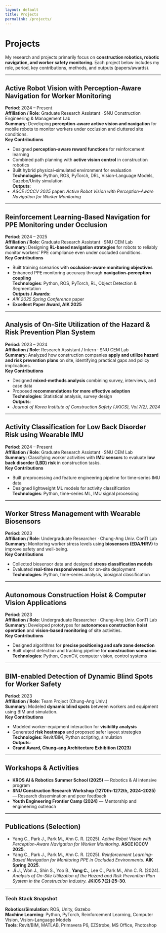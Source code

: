 ```yaml
---
layout: default
title: Projects
permalink: /projects/
---
```


# Projects

My research and projects primarily focus on **construction robotics, robotic navigation, and worker safety monitoring**. Each project below includes my role, period, key contributions, methods, and outputs (papers/awards).

---

## Active Robot Vision with Perception-Aware Navigation for Worker Monitoring
**Period**: 2024 – Present  
**Affiliation / Role**: Graduate Research Assistant · SNU Construction Engineering & Management Lab  
**Summary**: Developing **perception-aware active vision and navigation** for mobile robots to monitor workers under occlusion and cluttered site conditions.  
**Key Contributions**  
- Designed **perception-aware reward functions** for reinforcement learning  
- Combined path planning with **active vision control** in construction robotics  
- Built hybrid physical–simulated environment for evaluation  
**Technologies**: Python, ROS, PyTorch, DRL, Vision-Language Models, Gazebo/Unity simulation  
**Outputs**:  
- *ASCE ICCCV 2025* paper: *Active Robot Vision with Perception-Aware Navigation for Worker Monitoring*

---

## Reinforcement Learning-Based Navigation for PPE Monitoring under Occlusion
**Period**: 2024 – 2025  
**Affiliation / Role**: Graduate Research Assistant · SNU CEM Lab  
**Summary**: Designing **RL-based navigation strategies** for robots to reliably monitor workers’ PPE compliance even under occluded conditions.  
**Key Contributions**  
- Built training scenarios with **occlusion-aware monitoring objectives**  
- Enhanced PPE monitoring accuracy through **navigation–perception coupling**  
**Technologies**: Python, ROS, PyTorch, RL, Object Detection & Segmentation  
**Outputs / Awards**:  
- *AIK 2025 Spring Conference* paper  
- **Excellent Paper Award, AIK 2025**

---

## Analysis of On-Site Utilization of the Hazard & Risk Prevention Plan System
**Period**: 2023 – 2024  
**Affiliation / Role**: Research Assistant / Intern · SNU CEM Lab  
**Summary**: Analyzed how construction companies **apply and utilize hazard and risk prevention plans** on site, identifying practical gaps and policy implications.  
**Key Contributions**  
- Designed **mixed-methods analysis** combining survey, interviews, and case data  
- Proposed **recommendations for more effective adoption**  
**Technologies**: Statistical analysis, survey design  
**Outputs**:  
- *Journal of Korea Institute of Construction Safety (JKICS), Vol.7(2), 2024*

---

## Activity Classification for Low Back Disorder Risk using Wearable IMU
**Period**: 2024 – Present  
**Affiliation / Role**: Graduate Research Assistant · SNU CEM Lab  
**Summary**: Classifying worker activities with **IMU sensors** to evaluate **low back disorder (LBD) risk** in construction tasks.  
**Key Contributions**  
- Built preprocessing and feature engineering pipeline for time-series IMU data  
- Designed lightweight ML models for activity classification  
**Technologies**: Python, time-series ML, IMU signal processing

---

## Worker Stress Management with Wearable Biosensors
**Period**: 2023  
**Affiliation / Role**: Undergraduate Researcher · Chung-Ang Univ. ConTI Lab  
**Summary**: Monitoring worker stress levels using **biosensors (EDA/HRV)** to improve safety and well-being.  
**Key Contributions**  
- Collected biosensor data and designed **stress classification models**  
- Evaluated **real-time responsiveness** for on-site deployment  
**Technologies**: Python, time-series analysis, biosignal classification

---

## Autonomous Construction Hoist & Computer Vision Applications
**Period**: 2023  
**Affiliation / Role**: Undergraduate Researcher · Chung-Ang Univ. ConTI Lab  
**Summary**: Developed prototypes for **autonomous construction hoist operation** and **vision-based monitoring** of site activities.  
**Key Contributions**  
- Designed algorithms for **precise positioning and safe zone detection**  
- Built object detection and tracking pipeline for **construction scenarios**  
**Technologies**: Python, OpenCV, computer vision, control systems

---

## BIM-enabled Detection of Dynamic Blind Spots for Worker Safety
**Period**: 2023  
**Affiliation / Role**: Team Project (Chung-Ang Univ.)  
**Summary**: Modeled **dynamic blind spots** between workers and equipment using BIM and simulation.  
**Key Contributions**  
- Modeled worker-equipment interaction for **visibility analysis**  
- Generated **risk heatmaps** and proposed safer layout strategies  
**Technologies**: Revit/BIM, Python scripting, simulation  
**Outputs**:  
- **Grand Award, Chung-ang Architecture Exhibition (2023)**

---

## Workshops & Activities
- **KROS AI & Robotics Summer School (2025)** — Robotics & AI intensive program  
- **SNU Construction Research Workshop (1270th–1272th, 2024–2025)** — Research dissemination and peer feedback  
- **Youth Engineering Frontier Camp (2024)** — Mentorship and engineering outreach  

---

## Publications (Selection)
- Yang C., Park J., Park M., Ahn C. R. (2025). *Active Robot Vision with Perception-Aware Navigation for Worker Monitoring.* **ASCE ICCCV 2025**.  
- Yang C., Park J., Park M., Ahn C. R. (2025). *Reinforcement Learning-Based Navigation for Monitoring PPE in Occluded Environments.* **AIK Spring 2025**.  
- Ji J., Won J., Shin S., Yoo B., **Yang C.**, Lee C., Park M., Ahn C. R. (2024). *Analysis of On-Site Utilization of the Hazard and Risk Prevention Plan System in the Construction Industry.* **JKICS 7(2):25–30**.

---

### Tech Stack Snapshot
**Robotics/Simulation**: ROS, Unity, Gazebo  
**Machine Learning**: Python, PyTorch, Reinforcement Learning, Computer Vision, Vision-Language Models  
**Tools**: Revit/BIM, MATLAB, Primavera P6, EZStrobe, MS Office, Photoshop
